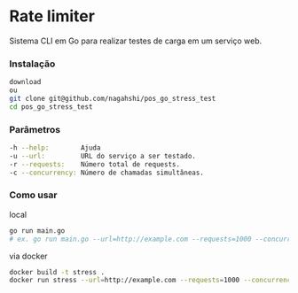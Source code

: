 # Rate limiter

Sistema CLI em Go para realizar testes de carga em um serviço web.

### Instalação
```sh
download 
ou
git clone git@github.com/nagahshi/pos_go_stress_test
cd pos_go_stress_test
```

### Parâmetros
```sh
-h --help:        Ajuda
-u --url:         URL do serviço a ser testado.
-r --requests:    Número total de requests.
-c --concurrency: Número de chamadas simultâneas.
```

### Como usar
local
```sh
go run main.go
# ex. go run main.go --url=http://example.com --requests=1000 --concurrency=10
```

via docker
```sh
docker build -t stress .
docker run stress --url=http://example.com --requests=1000 --concurrency=10
```